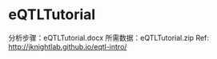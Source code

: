 # eQTLTutorial
分析步骤：eQTLTutorial.docx
所需数据：eQTLTutorial.zip
Ref: http://jknightlab.github.io/eqtl-intro/
